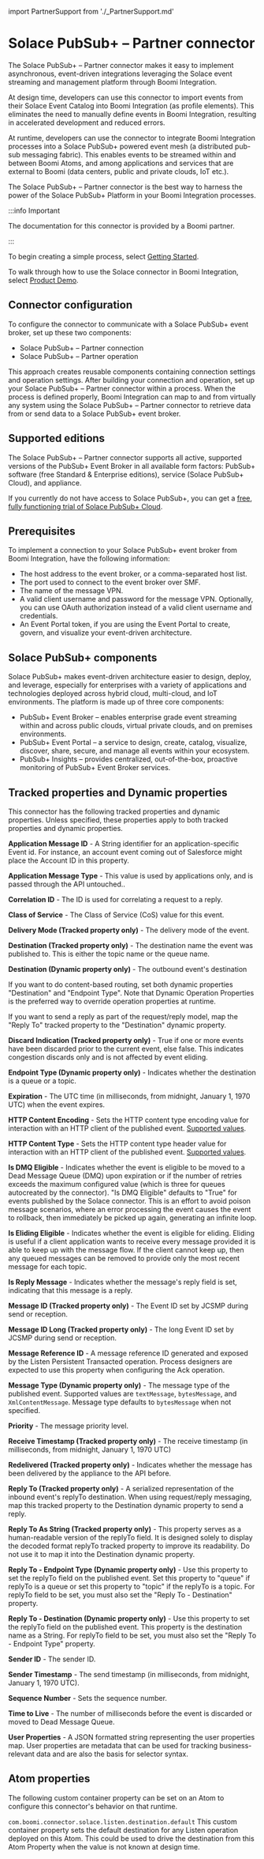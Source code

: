 import PartnerSupport from './_PartnerSupport.md'

# Solace PubSub+ – Partner connector

<head>
  <meta name="guidename" content="Integration"/>
  <meta name="context" content="GUID-b38dbd64-539a-40f5-854b-1efd40b4477d"/>
</head>

<PartnerSupport />

The Solace PubSub+ – Partner connector makes it easy to implement asynchronous, event-driven integrations leveraging the Solace event streaming and management platform through Boomi Integration.

At design time, developers can use this connector to import events from their Solace Event Catalog into Boomi Integration \(as profile elements\). This eliminates the need to manually define events in Boomi Integration, resulting in accelerated development and reduced errors.

At runtime, developers can use the connector to integrate Boomi Integration processes into a Solace PubSub+ powered event mesh \(a distributed pub-sub messaging fabric\). This enables events to be streamed within and between Boomi Atoms, and among applications and services that are external to Boomi \(data centers, public and private clouds, IoT etc.\).

The Solace PubSub+ – Partner connector is the best way to harness the power of the Solace PubSub+ Platform in your Boomi Integration processes.

:::info Important

The documentation for this connector is provided by a Boomi partner.

:::

To begin creating a simple process, select [Getting Started](https://codelabs.solace.dev/codelabs/boomi-v2-getting-started/index.html#0).

To walk through how to use the Solace connector in Boomi Integration, select [Product Demo](https://solace.com/resources/solace-with-boomi/demo-pubsub-connector-for-boomi).

## Connector configuration

To configure the connector to communicate with a Solace PubSub+ event broker, set up these two components:

-   Solace PubSub+ – Partner connection
-   Solace PubSub+ – Partner operation

This approach creates reusable components containing connection settings and operation settings. After building your connection and operation, set up your Solace PubSub+ – Partner connector within a process. When the process is defined properly, Boomi Integration can map to and from virtually any system using the Solace PubSub+ – Partner connector to retrieve data from or send data to a Solace PubSub+ event broker.

## Supported editions

The Solace PubSub+ – Partner connector supports all active, supported versions of the PubSub+ Event Broker in all available form factors: PubSub+ software \(free Standard & Enterprise editions\), service \(Solace PubSub+ Cloud\), and appliance.

If you currently do not have access to Solace PubSub+, you can get a [free, fully functioning trial of Solace PubSub+ Cloud](https://console.solace.cloud/login/new-account).

## Prerequisites

To implement a connection to your Solace PubSub+ event broker from Boomi Integration, have the following information:

-   The host address to the event broker, or a comma-separated host list.
-   The port used to connect to the event broker over SMF.
-   The name of the message VPN.
-   A valid client username and password for the message VPN. Optionally, you can use OAuth authorization instead of a valid client username and credentials.
-   An Event Portal token, if you are using the Event Portal to create, govern, and visualize your event-driven architecture.

## Solace PubSub+ components

Solace PubSub+ makes event-driven architecture easier to design, deploy, and leverage, especially for enterprises with a variety of applications and technologies deployed across hybrid cloud, multi-cloud, and IoT environments. The platform is made up of three core components:

-   PubSub+ Event Broker – enables enterprise grade event streaming within and across public clouds, virtual private clouds, and on premises environments.
-   PubSub+ Event Portal – a service to design, create, catalog, visualize, discover, share, secure, and manage all events within your ecosystem.
-   PubSub+ Insights – provides centralized, out-of-the-box, proactive monitoring of PubSub+ Event Broker services.

## Tracked properties and Dynamic properties

This connector has the following tracked properties and dynamic properties. Unless specified, these properties apply to both tracked properties and dynamic properties.



**Application Message ID** - 
A String identifier for an application-specific Event id. For instance, an account event coming out of Salesforce might place the Account ID in this property.

**Application Message Type** - 
This value is used by applications only, and is passed through the API untouched..

**Correlation ID** - 
The ID is used for correlating a request to a reply.

**Class of Service** - 
The Class of Service \(CoS\) value for this event.

**Delivery Mode \(Tracked property only\)** - 
The delivery mode of the event.

**Destination \(Tracked property only\)** - 
The destination name the event was published to. This is either the topic name or the queue name.

**Destination \(Dynamic property only\)** - 
The outbound event's destination

If you want to do content-based routing, set both dynamic properties "Destination" and "Endpoint Type". Note that Dynamic Operation Properties is the preferred way to override operation properties at runtime.

If you want to send a reply as part of the request/reply model, map the "Reply To" tracked property to the "Destination" dynamic property.

**Discard Indication \(Tracked property only\)** - 
True if one or more events have been discarded prior to the current event, else false. This indicates congestion discards only and is not affected by event eliding.

**Endpoint Type \(Dynamic property only\)** - 
Indicates whether the destination is a queue or a topic.

**Expiration** - 
The UTC time \(in milliseconds, from midnight, January 1, 1970 UTC\) when the event expires.

**HTTP Content Encoding** - 
Sets the HTTP content type encoding value for interaction with an HTTP client of the published event. [Supported values](https://docs.solace.com/API/RESTMessagingPrtl/Solace-REST-Message-Encoding.htm).

**HTTP Content Type** - 
Sets the HTTP content type header value for interaction with an HTTP client of the published event. [Supported values](https://docs.solace.com/API/RESTMessagingPrtl/Solace-REST-Message-Encoding.htm).

**Is DMQ Eligible** - 
Indicates whether the event is eligible to be moved to a Dead Message Queue \(DMQ\) upon expiration or if the number of retries exceeds the maximum configured value \(which is three for queues autocreated by the connector\). "Is DMQ Eligible" defaults to "True" for events published by the Solace connector. This is an effort to avoid poison message scenarios, where an error processing the event causes the event to rollback, then immediately be picked up again, generating an infinite loop.

**Is Eliding Eligible** - 
Indicates whether the event is eligible for eliding. Eliding is useful if a client application wants to receive every message provided it is able to keep up with the message flow. If the client cannot keep up, then any queued messages can be removed to provide only the most recent message for each topic.

**Is Reply Message** - 
Indicates whether the message's reply field is set, indicating that this message is a reply.

**Message ID \(Tracked property only\)** - 
The Event ID set by JCSMP during send or reception.

**Message ID Long \(Tracked property only\)** - 
The long Event ID set by JCSMP during send or reception.

**Message Reference ID** - 
A message reference ID generated and exposed by the Listen Persistent Transacted operation. Process designers are expected to use this property when configuring the Ack operation.

**Message Type \(Dynamic property only\)** - 
The message type of the published event. Supported values are `textMessage`, `bytesMessage`, and `XmlContentMessage`. Message type defaults to `bytesMessage` when not specified.

**Priority** - 
The message priority level.

**Receive Timestamp \(Tracked property only\)** - 
The receive timestamp \(in milliseconds, from midnight, January 1, 1970 UTC\)

**Redelivered \(Tracked property only\)** - 
Indicates whether the message has been delivered by the appliance to the API before.

**Reply To \(Tracked property only\)** - 
A serialized representation of the inbound event's replyTo destination. When using request/reply messaging, map this tracked property to the Destination dynamic property to send a reply.

**Reply To As String \(Tracked property only\)** - 
This property serves as a human-readable version of the replyTo field. It is designed solely to display the decoded format replyTo tracked property to improve its readability. Do not use it to map it into the Destination dynamic property.

**Reply To - Endpoint Type \(Dynamic property only\)** - 
Use this property to set the replyTo field on the published event. Set this property to "queue" if replyTo is a queue or set this property to "topic" if the replyTo is a topic. For replyTo field to be set, you must also set the "Reply To - Destination" property.

**Reply To - Destination \(Dynamic property only\)** - 
Use this property to set the replyTo field on the published event. This property is the destination name as a String. For replyTo field to be set, you must also set the "Reply To - Endpoint Type" property.

**Sender ID** - 
The sender ID.

**Sender Timestamp** - 
The send timestamp \(in milliseconds, from midnight, January 1, 1970 UTC\).

**Sequence Number** - 
Sets the sequence number.

**Time to Live** - 
The number of milliseconds before the event is discarded or moved to Dead Message Queue.

**User Properties** - 
A JSON formatted string representing the user properties map. User properties are metadata that can be used for tracking business-relevant data and are also the basis for selector syntax.

## Atom properties

The following custom container property can be set on an Atom to configure this connector's behavior on that runtime.



`com.boomi.connector.solace.listen.destination.default`
This custom container property sets the default destination for any Listen operation deployed on this Atom. This could be used to drive the destination from this Atom Property when the value is not known at design time.

